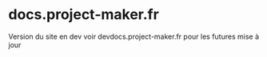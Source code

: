 # docs.project-maker.fr

Version du site en dev voir devdocs.project-maker.fr pour les futures mise à jour
